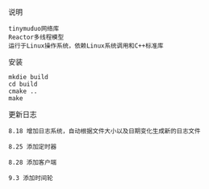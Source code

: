 说明
```
tinymuduo网络库
Reactor多线程模型
运行于Linux操作系统，依赖Linux系统调用和C++标准库
```
安装
```
mkdie build
cd build
cmake ..
make
```
更新日志
```
8.18 增加日志系统，自动根据文件大小以及日期变化生成新的日志文件

8.25 添加定时器  

8.28 添加客户端  

9.3 添加时间轮
```